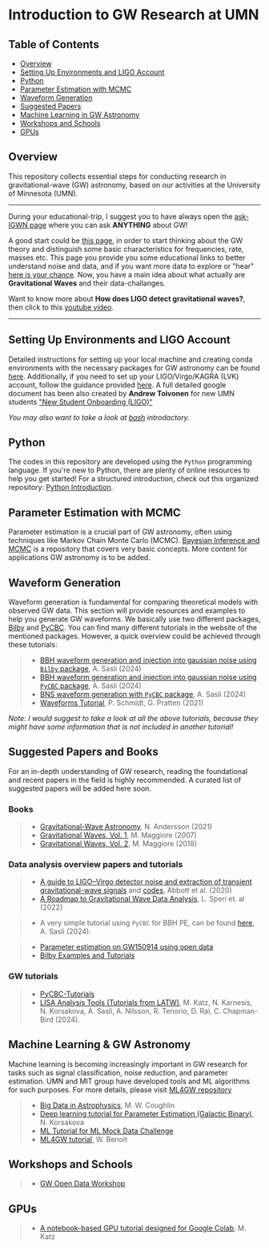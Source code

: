 # Introduction to GW Research at UMN

## Table of Contents
- [Overview](#overview)
- [Setting Up Environments and LIGO Account](#setting-up-environments-and-ligo-account)
- [Python](#python)
- [Parameter Estimation with MCMC](#parameter-estimation-with-mcmc)
- [Waveform Generation](#waveform-generation)
- [Suggested Papers](#suggested-papers)
- [Machine Learning in GW Astronomy](#machine-learning-in-gw-astronomy)
- [Workshops and Schools](#Workshops-and-Schools)
- [GPUs](#GPUs)

## Overview
This repository collects essential steps for conducting research in gravitational-wave (GW) astronomy, based on our activities at the University of Minnesota (UMN).
******************
During your educational-trip, I suggest you to have always open the [ask-IGWN page](https://ask.igwn.org/) where you can ask **ANYTHING** about GW!

A good start could be [this page](https://www.gw-openscience.org/path/), in order to start thinking about the GW theory and distinguish some basic characteristics for frequencies, rate, masses etc. This page you provide you some educational links to better understand noise and data, and if you want more data to explore or "hear" [here is your chance](https://labcit.ligo.caltech.edu/~jkanner/aapt/web/resources.html). Now, you have a main idea about what actually are **Gravitational Waves** and their data-challanges.

Want to know more about **How does LIGO detect gravitational waves?**, then click to this [youtube video](https://www.youtube.com/watch?v=X7RJHxeCulY&ab_channel=CraigCahillane).
*********************
## Setting Up Environments and LIGO Account

Detailed instructions for setting up your local machine and creating conda environments with the necessary packages for GW astronomy can be found [here](https://github.com/asasli/gw-intro-umn/blob/main/set_up.md). Additionally, if you need to set up your LIGO/Virgo/KAGRA (LVK) account, follow the guidance provided [here](https://github.com/asasli/gw-intro-umn/blob/main/lvk_account.md). A full detailed google document has been also created by **Andrew Toivonen** for new UMN students ["New Student Onboarding (LIGO)"](https://docs.google.com/document/d/1yelxiE51AHvz1laxDhnbE5thR6ca5b2Am_drCGGpnFY/edit?tab=t.0)

*You may also want to take a look at [bash](https://github.com/asasli/gw-intro-umn/blob/main/bash_intro.md) introdactory.*

## Python

The codes in this repository are developed using the `Python` programming language. If you're new to Python, there are plenty of online resources to help you get started! For a structured introduction, check out this organized repository: [Python Introduction](https://github.com/asasli/Python_Intro_AUTh).

## Parameter Estimation with MCMC

Parameter estimation is a crucial part of GW astronomy, often using techniques like Markov Chain Monte Carlo (MCMC). [Bayesian Inference and MCMC](https://github.com/asasli/BayesMCMC) is a repository that covers very basic concepts. More content for applications GW astronomy is to be added.

## Waveform Generation

Waveform generation is fundamental for comparing theoretical models with observed GW data. This section will provide resources and examples to help you generate GW waveforms. We basically use two different packages, [Bilby](https://lscsoft.docs.ligo.org/bilby/) and [PyCBC](https://pycbc.org/pycbc/latest/html/index.html#). You can find many different tutorials in the website of the mentioned packages. However, a quick overview could be achieved through these tutorials:

> - [BBH waveform generation and injection into gaussian noise using ```Bilby``` package](https://github.com/asasli/gw-intro-umn/blob/main/https://github.com/asasli/gw-intro-umn/blob/main/BBH-Bilby_plus_injection.ipynb), A. Sasli (2024)
> - [BBH waveform generation and injection into gaussian noise using ```PyCBC``` package](https://github.com/asasli/gw-intro-umn/blob/main/BBH-PyCBC_plus_injection.ipynb), A. Sasli (2024)
> - [BNS waveform generation with ```PyCBC``` package](https://github.com/asasli/gw-intro-umn/blob/main/BNS-PyCBC.ipynb), A. Sasli (2024)
> - [Waveforms Tutorial](https://github.com/PatriciaSchmidt/GWATUT-waveforms), P. Schmidt, G. Pratten (2021)

*Note: I would suggest to take a look at all the above tutorials, because they might have some information that is not included in another tutorial!*

## Suggested Papers and Books

For an in-depth understanding of GW research, reading the foundational and recent papers in the field is highly recommended. A curated list of suggested papers will be added here soon.

### Books

> - [Gravitational-Wave Astronomy](https://global.oup.com/academic/product/gravitational-wave-astronomy-9780198568032?cc=gr&lang=en&), N. Andersson (2021)
> - [Gravitational Waves, Vol. 1](https://oxford.universitypressscholarship.com/view/10.1093/acprof:oso/9780198570745.001.0001/acprof-9780198570745), M. Maggiore (2007)
> - [Gravitational Waves, Vol. 2](https://oxford.universitypressscholarship.com/view/10.1093/oso/9780198570899.001.0001/oso-9780198570899), M. Maggiore (2018)

### Data analysis overview papers and tutorials
> - [A guide to LIGO–Virgo detector noise and extraction of transient gravitational-wave signals](https://iopscience.iop.org/article/10.1088/1361-6382/ab685e) and [codes](https://github.com/gw-odw/Data-Guide-Paper), Abbott et al. (2020)
> - [A Roadmap to Gravitational Wave Data Analysis](https://www.nature.com/articles/s41550-022-01849-y), L. Speri et. al (2022)

> - A very simple tutorial using ```PyCBC``` for BBH PE, can be found [here](https://github.com/asasli/gw-intro-umn/blob/main/data_analysis/BBH_Signal_Injection_and_Recovery_Tutorial.ipynb), A. Sasli (2024).

> - [Parameter estimation on GW150914 using open data](https://colab.research.google.com/github/gw-odw/odw-2019/blob/master/Day_2/Tuto_2.4_Parameter_estimation_for_compact_object_mergers.ipynb)
> - [Bilby Examples and Tutorials](https://git.ligo.org/lscsoft/bilby/-/tree/master/examples)

### GW tutorials
> - [PyCBC-Tutorials](https://github.com/gwastro/PyCBC-Tutorials/tree/master/tutorial)
> - [LISA Analysis Tools (Tutorials from LATW)](https://github.com/mikekatz04/LATW/tree/main), M. Katz, N. Karnesis, N. Korsakova, A. Sasli, A. Nilsson, R. Tenorio, D. Rai, C. Chapman-Bird (2024).

## Machine Learning \& GW Astronomy

Machine learning is becoming increasingly important in GW research for tasks such as signal classification, noise reduction, and parameter estimation. UMN and MIT group have developed tools and ML algorithms for such purposes. For more details, please visit [ML4GW repository](https://github.com/ML4GW)

> - [Big Data in Astrophysics](https://github.com/mcoughlin/ast8581_2025_Spring), M. W. Coughlin
> - [Deep learning tutorial for Parameter Estimation (Galactic Binary)](https://github.com/NataliaKor/tutorial), N. Korsakova
> - [ML Tutorial for ML Mock Data Challenge](https://github.com/gwastro/ml-mock-data-challenge-1/tree/master/tutorials/Machine%20Learning)
> - [ML4GW tutorial](https://github.com/wbenoit26/ml4gw_tutorial), W. Benoit

## Workshops and Schools

> - [GW Open Data Workshop](https://github.com/gw-odw)


## GPUs
> - [A notebook-based GPU tutorial designed for Google Colab](https://github.com/mikekatz04/GPU_and_GWs_Tutorial), M. Katz
